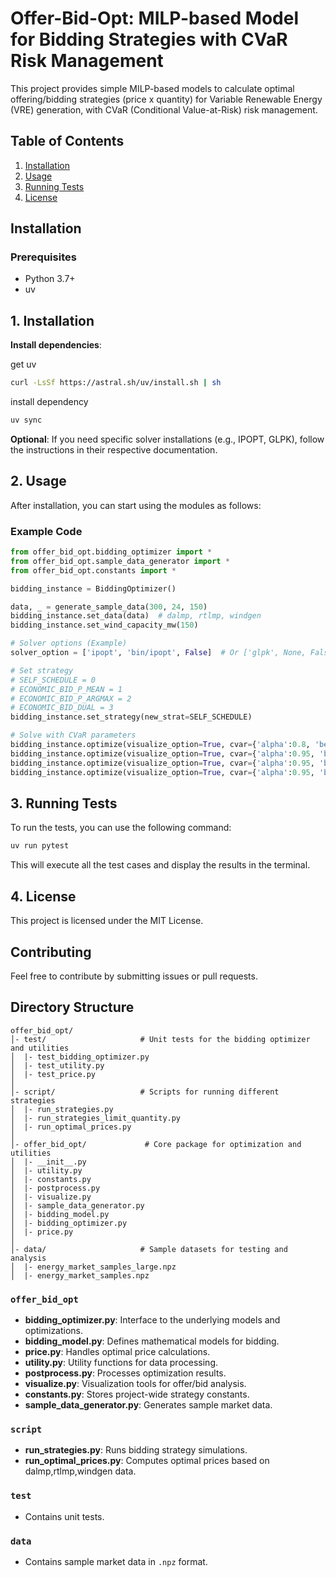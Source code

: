 
# Offer-Bid-Opt: MILP-based Model for Bidding Strategies with CVaR Risk Management

This project provides simple MILP-based models to calculate optimal offering/bidding strategies (price x quantity) for Variable Renewable Energy (VRE) generation, with CVaR (Conditional Value-at-Risk) risk management.

## Table of Contents

1. [Installation](#installation)
2. [Usage](#usage)
3. [Running Tests](#running-tests)
4. [License](#license)

## Installation

### Prerequisites

- Python 3.7+ 
- uv  

## 1. Installation


 **Install dependencies**:

get uv 
   ```bash
curl -LsSf https://astral.sh/uv/install.sh | sh
   ```

install dependency 
   ```bash
uv sync
   ```

**Optional**: If you need specific solver installations (e.g., IPOPT, GLPK), follow the instructions in their respective documentation.


## 2. Usage

After installation, you can start using the modules as follows:

### Example Code

```python
from offer_bid_opt.bidding_optimizer import *
from offer_bid_opt.sample_data_generator import *
from offer_bid_opt.constants import *

bidding_instance = BiddingOptimizer()

data, _ = generate_sample_data(300, 24, 150)
bidding_instance.set_data(data)  # dalmp, rtlmp, windgen
bidding_instance.set_wind_capacity_mw(150)

# Solver options (Example)
solver_option = ['ipopt', 'bin/ipopt', False]  # Or ['glpk', None, False]

# Set strategy
# SELF_SCHEDULE = 0
# ECONOMIC_BID_P_MEAN = 1
# ECONOMIC_BID_P_ARGMAX = 2
# ECONOMIC_BID_DUAL = 3
bidding_instance.set_strategy(new_strat=SELF_SCHEDULE)

# Solve with CVaR parameters
bidding_instance.optimize(visualize_option=True, cvar={'alpha':0.8, 'beta':0}, solver_option=solver_option)
bidding_instance.optimize(visualize_option=True, cvar={'alpha':0.95, 'beta':0.01}, solver_option=solver_option)
bidding_instance.optimize(visualize_option=True, cvar={'alpha':0.95, 'beta':0.8}, solver_option=solver_option)
bidding_instance.optimize(visualize_option=True, cvar={'alpha':0.95, 'beta':1}, solver_option=solver_option)
```

## 3. Running Tests

To run the tests, you can use the following command:

```bash
uv run pytest
```

This will execute all the test cases and display the results in the terminal.

## 4. License
This project is licensed under the MIT License.

## Contributing
Feel free to contribute by submitting issues or pull requests.

## Directory Structure

```plaintext
offer_bid_opt/
│- test/                     # Unit tests for the bidding optimizer and utilities
│  |- test_bidding_optimizer.py
│  |- test_utility.py
│  |- test_price.py
│
│- script/                   # Scripts for running different strategies
│  |- run_strategies.py
│  |- run_strategies_limit_quantity.py
│  |- run_optimal_prices.py
│
│- offer_bid_opt/             # Core package for optimization and utilities
│  |- __init__.py
│  |- utility.py
│  |- constants.py
│  |- postprocess.py
│  |- visualize.py
│  |- sample_data_generator.py
│  |- bidding_model.py
│  |- bidding_optimizer.py
│  |- price.py
│
│- data/                     # Sample datasets for testing and analysis
│  |- energy_market_samples_large.npz
│  |- energy_market_samples.npz
```

### `offer_bid_opt`
- **bidding_optimizer.py**: Interface to the underlying models and optimizations.
- **bidding_model.py**: Defines mathematical models for bidding.
- **price.py**: Handles optimal price calculations.
- **utility.py**: Utility functions for data processing.
- **postprocess.py**: Processes optimization results.
- **visualize.py**: Visualization tools for offer/bid analysis.
- **constants.py**: Stores project-wide strategy constants.
- **sample_data_generator.py**: Generates sample market data.

### `script`
- **run_strategies.py**: Runs bidding strategy simulations.
- **run_optimal_prices.py**: Computes optimal prices based on dalmp,rtlmp,windgen data.

### `test`
- Contains unit tests.

### `data`
- Contains sample market data in `.npz` format.

